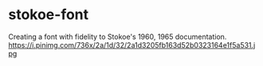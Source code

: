 # stokoe-font
Creating a font with fidelity to Stokoe's 1960, 1965 documentation.
https://i.pinimg.com/736x/2a/1d/32/2a1d3205fb163d52b0323164e1f5a531.jpg

